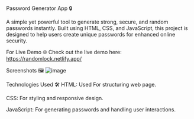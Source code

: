 Password Generator App 🔒

A simple yet powerful tool to generate strong, secure, and random passwords instantly. Built using HTML, CSS, and JavaScript, this project is designed to help users create unique passwords for enhanced online security.

For Live Demo 🌐
Check out the live demo here: https://randomlock.netlify.app/

Screenshots 🖼️
![image](https://github.com/user-attachments/assets/f6069c48-efc0-4e53-9808-c14339d5cf7a)

Technologies Used 🛠️
HTML: Used For structuring web page.

CSS: For styling and responsive design.

JavaScript: For generating passwords and handling user interactions.

